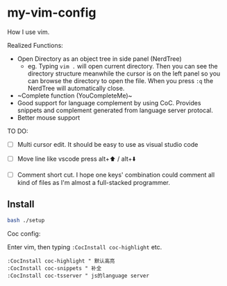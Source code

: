 # my-vim-config
How I use vim.

Realized Functions:

* Open Directory as an object tree in side panel (NerdTree)
	* eg. Typing `vim .` will open current directory. Then you can see the directory structure meanwhile the cursor is on the left panel so you can browse the directory to open the file. When you press `:q` the NerdTree will automatically close.
* ~Complete function (YouCompleteMe)~
* Good support for language complement by using CoC. Provides snippets and complement generated from language server protocal.
* Better mouse support

TO DO:

- [ ] Multi cursor edit. It should be easy to use as visual studio code
- [ ] Move line like vscode press alt+⬆️ / alt+⬇️
- [ ] Comment short cut. I hope one keys' combination could comment all kind of files as I'm almost a full-stacked programmer. 


## Install

```bash
bash ./setup
```

Coc config:

Enter vim, then typing `:CocInstall coc-highlight` etc.

```vim
:CocInstall coc-highlight " 默认高亮
:CocInstall coc-snippets " 补全
:CocInstall coc-tsserver " js的language server
```
